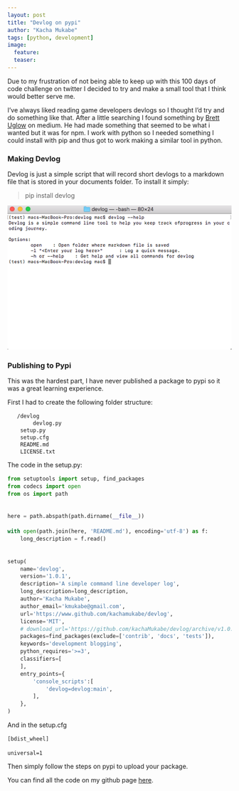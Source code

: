 ```yaml
---
layout: post
title: "Devlog on pypi"
author: "Kacha Mukabe"
tags: [python, development]
image:
  feature:
  teaser: 
---
```


Due to my frustration of not being able to keep up with this 100 days of code challenge on twitter I decided to try and make a small tool that I think would better serve me.

I’ve always liked reading game developers devlogs so I thought I’d try and do something like that. After a little searching I found something by [Brett Uglow](https://medium.com/indie-game-devlogs/devlog-4e8ed3a40e58) on medium. He had made something that seemed to be what i wanted but it was for npm. I work with python so I needed something I could install with pip and thus got to work making a similar tool in python.

### Making Devlog

Devlog is just a simple script that will record short devlogs to a markdown file that is stored in your documents folder. To install it simply:

> pip install devlog


![Alt text](/assets/img/devlog3.png)


### Publishing to Pypi

This was the hardest part, I have never published a package to pypi so it was a great learning experience.

First I had to create the following folder structure:

```devlog
   /devlog
        devlog.py
    setup.py
    setup.cfg
    README.md
    LICENSE.txt
```
The code in the setup.py:

```python
from setuptools import setup, find_packages
from codecs import open
from os import path


here = path.abspath(path.dirname(__file__))

with open(path.join(here, 'README.md'), encoding='utf-8') as f:
    long_description = f.read()


setup(
    name='devlog',
    version='1.0.1',
    description='A simple command line developer log',
    long_description=long_description,
    author='Kacha Mukabe',
    author_email='kmukabe@gmail.com',
    url='https://www.github.com/kachamukabe/devlog',
    license='MIT',
    # download_url='https://github.com/kachaMukabe/devlog/archive/v1.0.tar.gz',
    packages=find_packages(exclude=['contrib', 'docs', 'tests']),
    keywords='development blogging',
    python_requires='>=3',
    classifiers=[
    ],
    entry_points={
        'console_scripts':[
            'devlog=devlog:main',
        ],
    },
)
```

And in the setup.cfg

```
[bdist_wheel]

universal=1
```

Then simply follow the steps on pypi to upload your package.

You can find all the code on my github page [here](htttps://github.com/kachamukabe/devlog).
